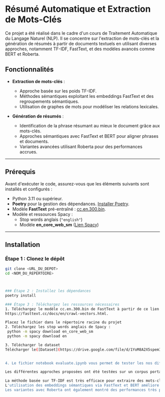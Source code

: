 # Résumé Automatique et Extraction de Mots-Clés

Ce projet a été réalisé dans le cadre d'un cours de Traitement Automatique du Langage Naturel (NLP). Il se concentre sur l'extraction de mots-clés et la génération de résumés à partir de documents textuels en utilisant diverses approches, notamment TF-IDF, FastText, et des modèles avancés comme BERT et Roberta.

## Fonctionnalités
- **Extraction de mots-clés** :  
  - Approche basée sur les poids TF-IDF.  
  - Méthodes sémantiques exploitant les embeddings FastText et des regroupements sémantiques.  
  - Utilisation de graphes de mots pour modéliser les relations lexicales.  

- **Génération de résumés** :  
  - Identification de la phrase résumant au mieux le document grâce aux mots-clés.  
  - Approches sémantiques avec FastText et BERT pour aligner phrases et documents.  
  - Variantes avancées utilisant Roberta pour des performances accrues.  

---

## Prérequis

Avant d'exécuter le code, assurez-vous que les éléments suivants sont installés et configurés :  

- Python 3.11 ou supérieur.  
- **Poetry** pour la gestion des dépendances. [Installer Poetry](https://python-poetry.org/docs/#installation).  
- Modèle **FastText** pré-entraîné : [cc.en.300.bin](https://fasttext.cc/docs/en/crawl-vectors.html).  
- Modèle et ressources Spacy :  
  - Stop words anglais (`"english"`)  
  - Modèle **en_core_web_sm** ([Lien Spacy](https://spacy.io/models/en))  

---

## Installation

### Étape 1 : Clonez le dépôt
```bash
git clone <URL_DU_DEPOT>
cd <NOM_DU_REPERTOIRE>



### Étape 2 : Installez les dépendances
poetry install

### Étape 3 : Téléchargez les ressources nécessaires
1. Téléchargez le modèle cc.en.300.bin de FastText à partir de ce lien :
https://fasttext.cc/docs/en/crawl-vectors.html.

Placez le fichier dans le répertoire racine du projet
2. Téléchargez les stop words anglais de Spacy :
 python -m spacy download en_core_web_sm
 python -m spacy download en

3. Télécharger le dataset 
Télécharger le([Dataset](https://drive.google.com/file/d/1YoM8A2X5spemIS2palnZTVKyQk7xFMJR/view?usp=sharing)) à partir de le lien drive  déjà regroupper et trier et placer le à l'emplacement  "p_nlp/src/docfile"
 

4. Le fichier notebook evaluate.ipynb vous permet de tester les nos différentes solutions, vous y trouverez les les résultats d'exécution de lagorithme sur le jeu de donnée

Les différentes approches proposées ont été testées sur un corpus portant sur l'éthique de l'intelligence artificielle. Les résultats obtenus montrent que :

La méthode basée sur TF-IDF est très efficace pour extraire des mots-clés pertinents et trouver les phrases résumant les documents.
L'utilisation des embeddings sémantiques via FastText et BERT améliore la qualité des résumés, notamment dans des contextes où des synonymes ou des reformulations apparaissent.
Les variantes avec Roberta ont également montré des performances très prometteuses pour cette tâche.

